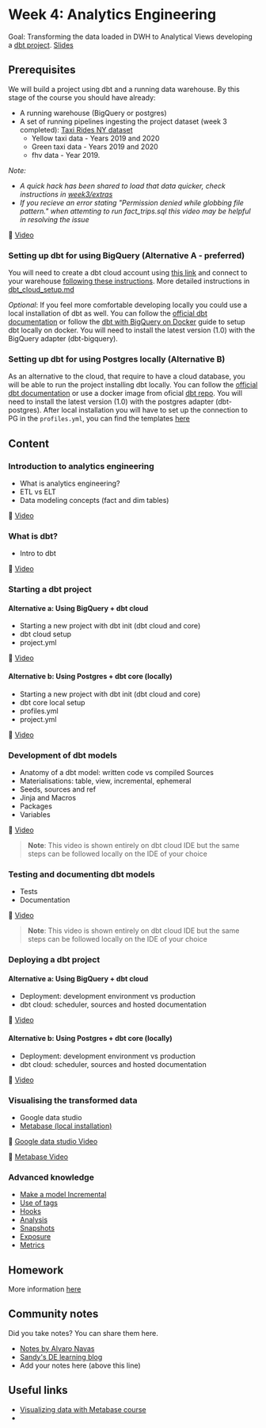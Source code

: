 # Week 4: Analytics Engineering

Goal: Transforming the data loaded in DWH to Analytical Views developing a [dbt project](taxi_rides_ny/README.md).
[Slides](https://docs.google.com/presentation/d/1xSll_jv0T8JF4rYZvLHfkJXYqUjPtThA/edit?usp=sharing&ouid=114544032874539580154&rtpof=true&sd=true)

## Prerequisites

We will build a project using dbt and a running data warehouse.
By this stage of the course you should have already:

- A running warehouse (BigQuery or postgres)
- A set of running pipelines ingesting the project dataset (week 3 completed): [Taxi Rides NY dataset](dataset.md)
  - Yellow taxi data - Years 2019 and 2020
  - Green taxi data - Years 2019 and 2020
  - fhv data - Year 2019.

_Note:_

- _A quick hack has been shared to load that data quicker, check instructions in [week3/extras](https://github.com/DataTalksClub/data-engineering-zoomcamp/tree/main/week_3_data_warehouse/extras)_
- _If you recieve an error stating "Permission denied while globbing file pattern." when attemting to run fact_trips.sql this video may be helpful in resolving the issue_

 :movie_camera: [Video](https://www.youtube.com/watch?v=kL3ZVNL9Y4A)

### Setting up dbt for using BigQuery (Alternative A - preferred)

You will need to create a dbt cloud account using [this link](https://www.getdbt.com/signup/) and connect to your warehouse [following these instructions](https://docs.getdbt.com/docs/dbt-cloud/cloud-configuring-dbt-cloud/cloud-setting-up-bigquery-oauth). More detailed instructions in [dbt_cloud_setup.md](dbt_cloud_setup.md)

_Optional_: If you feel more comfortable developing locally you could use a local installation of dbt as well. You can follow the [official dbt documentation](https://docs.getdbt.com/dbt-cli/installation) or follow the [dbt with BigQuery on Docker](docker_setup/README.md) guide to setup dbt locally on docker. You will need to install the latest version (1.0) with the BigQuery adapter (dbt-bigquery).

### Setting up dbt for using Postgres locally (Alternative B)

As an alternative to the cloud, that require to have a cloud database, you will be able to run the project installing dbt locally.
You can follow the [official dbt documentation](https://docs.getdbt.com/dbt-cli/installation) or use a docker image from oficial [dbt repo](https://github.com/dbt-labs/dbt/). You will need to install the latest version (1.0) with the postgres adapter (dbt-postgres).
After local installation you will have to set up the connection to PG in the `profiles.yml`, you can find the templates [here](https://docs.getdbt.com/reference/warehouse-profiles/postgres-profile)

## Content

### Introduction to analytics engineering

- What is analytics engineering?
- ETL vs ELT
- Data modeling concepts (fact and dim tables)

 :movie_camera: [Video](https://www.youtube.com/watch?v=uF76d5EmdtU&list=PL3MmuxUbc_hJed7dXYoJw8DoCuVHhGEQb&index=32)

### What is dbt?

- Intro to dbt

 :movie_camera: [Video](https://www.youtube.com/watch?v=4eCouvVOJUw&list=PL3MmuxUbc_hJed7dXYoJw8DoCuVHhGEQb&index=33)

### Starting a dbt project

#### Alternative a: Using BigQuery + dbt cloud

- Starting a new project with dbt init (dbt cloud and core)
- dbt cloud setup
- project.yml

 :movie_camera: [Video](https://www.youtube.com/watch?v=iMxh6s_wL4Q&list=PL3MmuxUbc_hJed7dXYoJw8DoCuVHhGEQb&index=34)

#### Alternative b: Using Postgres + dbt core (locally)

- Starting a new project with dbt init (dbt cloud and core)
- dbt core local setup
- profiles.yml
- project.yml

 :movie_camera: [Video](https://www.youtube.com/watch?v=1HmL63e-vRs&list=PL3MmuxUbc_hJed7dXYoJw8DoCuVHhGEQb&index=35)

### Development of dbt models

- Anatomy of a dbt model: written code vs compiled Sources
- Materialisations: table, view, incremental, ephemeral  
- Seeds, sources and ref  
- Jinja and Macros
- Packages
- Variables

 :movie_camera: [Video](https://www.youtube.com/watch?v=UVI30Vxzd6c&list=PL3MmuxUbc_hJed7dXYoJw8DoCuVHhGEQb&index=36)

> **Note**: This video is shown entirely on dbt cloud IDE but the same steps can be followed locally on the IDE of your choice

### Testing and documenting dbt models

- Tests  
- Documentation

 :movie_camera: [Video](https://www.youtube.com/watch?v=UishFmq1hLM&list=PL3MmuxUbc_hJed7dXYoJw8DoCuVHhGEQb&index=37)

> **Note**: This video is shown entirely on dbt cloud IDE but the same steps can be followed locally on the IDE of your choice

### Deploying a dbt project

#### Alternative a: Using BigQuery + dbt cloud

- Deployment: development environment vs production
- dbt cloud: scheduler, sources and hosted documentation

 :movie_camera: [Video](https://www.youtube.com/watch?v=rjf6yZNGX8I&list=PL3MmuxUbc_hJed7dXYoJw8DoCuVHhGEQb&index=38)
  
#### Alternative b: Using Postgres + dbt core (locally)

- Deployment: development environment vs production
- dbt cloud: scheduler, sources and hosted documentation

 :movie_camera: [Video](https://www.youtube.com/watch?v=Cs9Od1pcrzM&list=PL3MmuxUbc_hJed7dXYoJw8DoCuVHhGEQb&index=39)

### Visualising the transformed data

- Google data studio
- [Metabase (local installation)](https://www.metabase.com/)

 :movie_camera: [Google data studio Video](https://www.youtube.com/watch?v=39nLTs74A3E&list=PL3MmuxUbc_hJed7dXYoJw8DoCuVHhGEQb&index=42)

 :movie_camera: [Metabase Video](https://www.youtube.com/watch?v=BnLkrA7a6gM&list=PL3MmuxUbc_hJed7dXYoJw8DoCuVHhGEQb&index=43)

### Advanced knowledge

- [Make a model Incremental](https://docs.getdbt.com/docs/building-a-dbt-project/building-models/configuring-incremental-models)
- [Use of tags](https://docs.getdbt.com/reference/resource-configs/tags)
- [Hooks](https://docs.getdbt.com/docs/building-a-dbt-project/hooks-operations)
- [Analysis](https://docs.getdbt.com/docs/building-a-dbt-project/analyses)
- [Snapshots](https://docs.getdbt.com/docs/building-a-dbt-project/snapshots)
- [Exposure](https://docs.getdbt.com/docs/building-a-dbt-project/exposures)
- [Metrics](https://docs.getdbt.com/docs/building-a-dbt-project/metrics)

## Homework

More information [here](homework.md)

## Community notes

Did you take notes? You can share them here.

- [Notes by Alvaro Navas](https://github.com/ziritrion/dataeng-zoomcamp/blob/main/notes/4_analytics.md)
- [Sandy's DE learning blog](https://learningdataengineering540969211.wordpress.com/2022/02/17/week-4-setting-up-dbt-cloud-with-bigquery/)
- Add your notes here (above this line)

## Useful links

- [Visualizing data with Metabase course](https://www.metabase.com/learn/visualization/)
-
